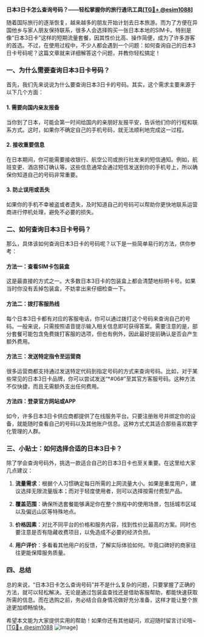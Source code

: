 **日本3日卡怎么查询号码？——轻松掌握你的旅行通讯工具[[TG💪+ @esim1088](https://t.me/s/esim1088)]**

随着国际旅行的逐渐恢复，越来越多的朋友开始计划去日本旅游。而为了方便在异国他乡与家人朋友保持联系，很多人会选择购买一张日本本地的SIM卡。特别是像“日本3日卡”这样的短期流量套餐，因其性价比高、操作简便，成为了许多游客的首选。不过，在使用过程中，不少人都会遇到一个问题：如何查询自己的日本3日卡号码呢？这篇文章就来详细解答这个问题，并教你轻松搞定！

### 一、为什么需要查询日本3日卡号码？

首先，我们先来说说为什么要查询日本3日卡的号码。其实，这个需求主要来源于以下几个方面：

#### 1. 需要向国内亲友报备
当你到了日本，可能会第一时间给国内的亲朋好友报平安，告诉他们你的行程和联系方式。这时，如果你不确定自己的手机号码，就无法顺利地完成这一过程。

#### 2. 接收重要信息
在日本期间，你可能需要接收银行、航空公司或旅行社发来的短信通知。例如，航班变更、酒店预订确认等。这些信息通常会通过短信发送到你的手机号上，所以确保你知道自己的号码非常重要。

#### 3. 防止误用或丢失
如果你的手机不幸被盗或者遗失，及时知道自己的号码可以帮助你更快地联系运营商进行停机处理，避免不必要的损失。

### 二、如何查询日本3日卡号码？

那么，具体该如何查询日本3日卡的号码呢？以下是一些简单易行的方法，供你参考：

#### 方法一：查看SIM卡包装盒
这是最直接的方式之一。大多数日本3日卡的包装盒上都会清楚地标明卡号。如果当时你没有丢掉包装盒，不妨拿出来仔细检查一下。

#### 方法二：拨打客服热线
每个日本3日卡都有对应的客服电话，你可以通过拨打这个号码来查询自己的号码。一般来说，只需按照语音提示输入相关信息即可获得答案。需要注意的是，部分套餐可能包含免费拨打客服的选项，但也有例外，因此最好提前确认是否会产生额外费用。

#### 方法三：发送特定指令至运营商
很多运营商都支持通过发送特定代码到指定号码的方式来查询号码。比如，对于某些常见的日本3日卡品牌，你可以尝试发送“*#06#”至其官方客服号码。这种方法不仅快捷，而且无需额外支出任何费用。

#### 方法四：登录官方网站或APP
如今，许多日本3日卡供应商都提供了在线服务平台。只要注册账号并绑定你的设备，就能随时查看自己的号码以及其他账户信息。这种方式尤其适合那些喜欢数字化管理的人群。

### 三、小贴士：如何选择合适的日本3日卡？

除了学会查询号码外，挑选一款适合自己的日本3日卡也至关重要。在这里给大家几点建议：

1. **流量需求**：根据个人习惯确定每日所需的上网流量大小。如果是重度用户，建议选择无限流量版本；而对于轻度使用者，则可以选择按需付费型产品。
   
2. **覆盖范围**：确保所选套餐能够满足你在整个旅程中的使用场景，包括城市区域以及偏远山区等特殊地点。

3. **价格因素**：对比不同平台的价格和服务内容，找到性价比最高的方案。同时也要注意是否有隐藏收费项目，以免造成不必要的经济负担。

4. **用户评价**：多看看其他用户的反馈，了解实际体验如何。毕竟口碑好的商家往往更能保障服务质量。

### 四、总结

总的来说，“日本3日卡怎么查询号码”并不是什么复杂的问题，只要掌握了正确的方法，就可以轻松解决。无论是通过包装盒查找还是借助客服帮助，都能快速获取所需的信息。而在选购之前，务必结合自身情况做好充分准备，这样才能让整个旅途更加顺畅愉快。

希望本文能为大家提供实用的帮助！如果你还有其他疑问，欢迎随时留言讨论哦~ [[TG💪+ @esim1088](https://t.me/s/esim1088) ![Image](https://i.postimg.cc/4NQfJmqS/Snipaste-2025-05-13-00-14-12.png)]